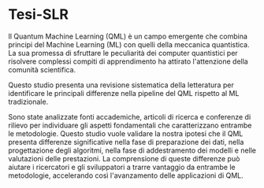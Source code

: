 # Tesi-SLR
Il Quantum Machine Learning (QML) è un campo emergente che combina principi del Machine Learning (ML) con quelli della meccanica quantistica. La sua promessa di sfruttare le peculiarità dei computer quantistici per risolvere complessi compiti di apprendimento ha attirato l'attenzione della comunità scientifica. 

Questo studio presenta una revisione sistematica della letteratura per identificare le principali differenze nella pipeline del QML rispetto al ML tradizionale. 

Sono state analizzate fonti accademiche, articoli di ricerca e conferenze di rilievo per individuare gli aspetti fondamentali che caratterizzano entrambe le metodologie. Questo studio vuole validare la nostra ipotesi che il QML presenta differenze significative nella fase di preparazione dei dati, nella progettazione degli algoritmi, nella fase di addestramento dei modelli e nelle valutazioni delle prestazioni. La comprensione di queste differenze può aiutare i ricercatori e gli sviluppatori a trarre vantaggio da entrambe le metodologie, accelerando così l'avanzamento delle applicazioni di QML.
